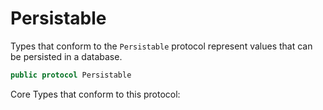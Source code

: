# Persistable

Types that conform to the `Persistable` protocol represent values that can be
persisted in a database.

``` swift
public protocol Persistable
```

Core Types that conform to this protocol:
